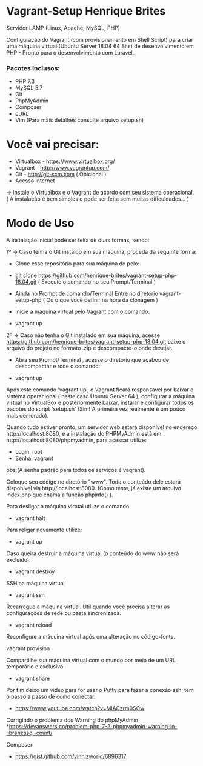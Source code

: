 Vagrant-Setup Henrique Brites
===========

Servidor LAMP (Linux, Apache, MySQL, PHP)

Configuração do Vagrant (com provisionamento em Shell Script) para criar uma máquina virtual (Ubuntu Server 18.04 64 Bits) de desenvolvimento em PHP - Pronto para o desenvolvimento com Laravel.

### Pacotes Inclusos:

- PHP 7.3
- MySQL 5.7
- Git
- PhpMyAdmin 
- Composer
- cURL
- Vim
(Para mais detalhes consulte arquivo setup.sh)


Você vai precisar: 
==============

- Virtualbox - https://www.virtualbox.org/
- Vagrant - http://www.vagrantup.com/
- Git - http://git-scm.com ( Opicional )
- Acesso Internet


-> Instale o Virtualbox e o Vagrant de acordo com seu sistema operacional. ( A instalação é bem simples e pode ser feita sem muitas dificuldades... )


Modo de Uso
===========

A instalação inicial pode ser feita de duas formas, sendo:

1º -> Caso tenha o Git instaldo em sua máquina, proceda da seguinte forma:



* Clone esse repositório para sua máquina do pelo:

- git clone https://github.com/henrique-brites/vagrant-setup-php-18.04.git ( Execute o comando no seu Prompt/Terminal )

* Ainda no Prompt de comando/Terminal Entre no diretório vagrant-setup-php  ( Ou o que você definir na hora da clonagem )

* Inicie a máquina virtual pelo Vagrant com o comando:

- vagrant up 




2º -> Caso não tenha o Git instalado em sua máquina, acesse https://github.com/henrique-brites/vagrant-setup-php-18.04.git baixe o arquivo do projeto no formato .zip e descompacte-o onde desejar.

* Abra seu Prompt/Terminal , acesse o diretorio que acabou de descompactar e rode o comando:

- vagrant up




Após este comando 'vagrant up', o Vagrant ficará responsavel por baixar o sistema operacional ( neste caso Ubuntu Server 64 ), configurar a máquina virtual no VirtualBox e posteriormente baixar, instalar e configurar todos os pacotes do script 'setup.sh' (Sim! A primeira vez realmente é um pouco mais demorado).

Quando tudo estiver pronto, um servidor web estará disponível no endereço http://localhost:8080, e a instalação do PHPMyAdmin está em http://localhost:8080/phpmyadmin, para acessar utilize:

- Login: root
- Senha: vagrant

obs:(A senha padrão para todos os serviços é vagrant).


Coloque seu código no diretório "www". Todo o conteúdo dele estará disponível via http://localhost:8080. (Como teste, já existe um arquivo index.php que chama a função phpinfo() ).

Para desligar a máquina virtual utilize o comando:

- vagrant halt

Para religar novamente utilize:

- vagrant up

Caso queira destruir a máquina virtual (o conteúdo do www não será excluido):

- vagrant destroy

SSH na máquina virtual

- vagrant ssh

Recarregue a máquina virtual. Útil quando você precisa alterar as configurações de rede ou pasta sincronizada.

- vagrant reload

Reconfigure a máquina virtual após uma alteração no código-fonte.

vagrant provision

Compartilhe sua máquina virtual com o mundo por meio de um URL temporário e exclusivo.

- vagrant share

Por fim deixo um video para for usar o Putty para fazer a conexão ssh, tem o passo a passo de como conectar.
 * https://www.youtube.com/watch?v=MlACzrm0SCw 
 
 Corrigindo o problema dos Warning do phpMyAdmin
 *https://devanswers.co/problem-php-7-2-phpmyadmin-warning-in-librariessql-count/
 
 Composer 
* https://gist.github.com/vinnizworld/6896317